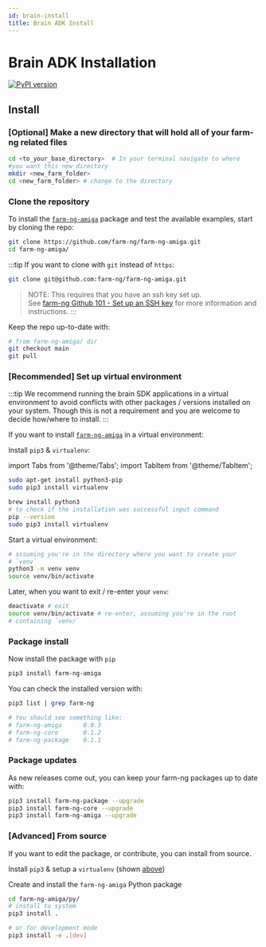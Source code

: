 ```yaml
---
id: brain-install
title: Brain ADK Install
---
```


# Brain ADK Installation

[![PyPI version](https://badge.fury.io/py/farm-ng-amiga.svg)](https://pypi.org/project/farm-ng-amiga)

## Install

### [Optional] Make a new directory that will hold all of your farm-ng related files

```bash
cd <to_your_base_directory>  # In your terminal navigate to where
#you want this new directory
mkdir <new_farm_folder>
cd <new_farm_folder> # change to the directory
```

### Clone the repository

To install the
[`farm-ng-amiga`](https://github.com/farm-ng/farm-ng-amiga)
package and test the available examples, start by cloning the
repo:

```bash
git clone https://github.com/farm-ng/farm-ng-amiga.git
cd farm-ng-amiga/
```

:::tip
If you want to clone with `git` instead of `https`:

```bash
git clone git@github.com:farm-ng/farm-ng-amiga.git
```

> NOTE: This requires that you have an ssh key set up.<br/>
> See [farm-ng Github 101 - Set up an SSH key](/docs/support/github-101.md#set-up-an-ssh-key)
> for more information and instructions.
:::

Keep the repo up-to-date with:

```bash
# from farm-ng-amiga/ dir
git checkout main
git pull
```

### [Recommended] Set up virtual environment

:::tip
We recommend running the brain SDK applications in a virtual
environment to avoid conflicts with other packages / versions
installed on your system.
Though this is not a requirement and you are welcome to decide
how/where to install.
:::

If you want to install [`farm-ng-amiga`](https://pypi.org/project/farm-ng-amiga) in a virtual environment:

Install `pip3` & `virtualenv`:

import Tabs from '@theme/Tabs';
import TabItem from '@theme/TabItem';

<Tabs>
<TabItem value="linux" label="Linux" default>

```bash
sudo apt-get install python3-pip
sudo pip3 install virtualenv
```

</TabItem>
<TabItem value="macos" label="MacOs">

```bash
brew install python3
# to check if the installation was successful input command
pip --version
sudo pip3 install virtualenv
```

</TabItem>
</Tabs>

Start a virtual environment:

```bash
# assuming you're in the directory where you want to create your
# `venv`
python3 -m venv venv
source venv/bin/activate
```

Later, when you want to exit / re-enter your `venv`:

```bash
deactivate # exit
source venv/bin/activate # re-enter, assuming you're in the root
# containing `venv/`
```

### Package install

Now install the package with `pip`

```bash
pip3 install farm-ng-amiga
```

You can check the installed version with:

```bash
pip3 list | grep farm-ng

# You should see something like:
# farm-ng-amiga      0.0.3
# farm-ng-core       0.1.2
# farm-ng-package    0.1.1
```

### Package updates

As new releases come out, you can keep your farm-ng packages up
to date with:

```bash
pip3 install farm-ng-package --upgrade
pip3 install farm-ng-core --upgrade
pip3 install farm-ng-amiga --upgrade
```

### [Advanced] From source

If you want to edit the package, or contribute, you can install
from source.

Install `pip3` & setup a `virtualenv` (shown
[above](#recommended-set-up-virtual-environment))

Create and install the ``farm-ng-amiga`` Python package

```bash
cd farm-ng-amiga/py/
# install to system
pip3 install .
```

```bash
# or for development mode
pip3 install -e .[dev]
```
